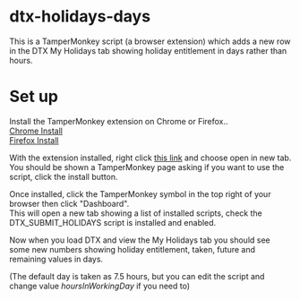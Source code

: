 # dtx-holidays-days
This is a TamperMonkey script (a browser extension) which adds a new row in the DTX My Holidays tab showing holiday entitlement in days rather than hours.

# Set up
Install the TamperMonkey extension on Chrome or Firefox..\
[Chrome Install](https://chrome.google.com/webstore/detail/tampermonkey/dhdgffkkebhmkfjojejmpbldmpobfkfo?hl=en)\
[Firefox Install](https://addons.mozilla.org/en-GB/firefox/addon/tampermonkey/)

With the extension installed, right click [this link](https://github.com/martin-armstrong/dtx-holidays-days/raw/master/DTX_HOLIDAY_DAYS.user.js) and choose open in new tab.\
You should be shown a TamperMonkey page asking if you want to use the script, click the install button.

Once installed, click the TamperMonkey symbol in the top right of your browser then click "Dashboard".\
This will open a new tab showing a list of installed scripts, check the DTX_SUBMIT_HOLIDAYS script is installed and enabled.

Now when you load DTX and view the My Holidays tab you should see some new numbers showing holiday entitlement, taken, future and remaining values in days.

(The default day is taken as 7.5 hours, but you can edit the script and change value *hoursInWorkingDay* if you need to)
